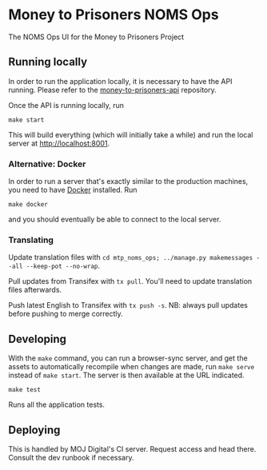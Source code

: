 # Money to Prisoners NOMS Ops

The NOMS Ops UI for the Money to Prisoners Project


## Running locally


In order to run the application locally, it is necessary to have the API running.
Please refer to the [money-to-prisoners-api](https://github.com/ministryofjustice/money-to-prisoners-api/) repository.

Once the API is running locally, run

```
make start
```

This will build everything (which will initially take a while) and run
the local server at [http://localhost:8001](http://localhost:8001).

### Alternative: Docker

In order to run a server that's exactly similar to the production machines,
you need to have [Docker](https://www.docker.com/docker-toolbox) installed. Run

```
make docker
```

and you should eventually be able to connect to the local server.

### Translating

Update translation files with `cd mtp_noms_ops; ../manage.py makemessages --all --keep-pot --no-wrap`.

Pull updates from Transifex with `tx pull`. You'll need to update translation files afterwards.

Push latest English to Transifex with `tx push -s`. NB: always pull updates before pushing to merge correctly.

## Developing

With the `make` command, you can run a browser-sync server, and get the assets
to automatically recompile when changes are made, run `make serve` instead of
`make start`. The server is then available at the URL indicated.


```
make test
```

Runs all the application tests.


## Deploying

This is handled by MOJ Digital's CI server. Request access and head there. Consult the dev
runbook if necessary.
